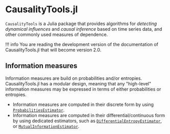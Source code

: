# CausalityTools.jl

`CausalityTools` is a Julia package that provides algorithms for *detecting
dynamical influences* and *causal inference* based on time series data, and other
commonly used measures of dependence.

!!! info
    You are reading the development version of the documentation of
    CausalityTools.jl that will become version 2.0.

## Information measures

Information measures are build on probabilities and/or entropies.
CausalityTools.jl has a modular design, meaning that any "high-level" information measures may be expressed in terms of either probabilities or entropies.

- Information measures are computed in their discrete form by using
    [`ProbabilitiesEstimator`](@ref).
- Information measures are computed in their differential/continuous
    form by using dedicated estimators, such as
    [`DifferentialEntropyEstimator`](@ref), or [`MutualInformationEstimator`](@ref).
